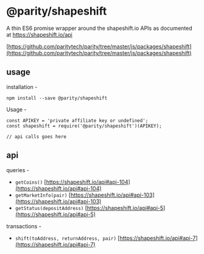 # @parity/shapeshift

A thin ES6 promise wrapper around the shapeshift.io APIs as documented at https://shapeshift.io/api

[https://github.com/paritytech/parity/tree/master/js/packages/shapeshift](https://github.com/paritytech/parity/tree/master/js/packages/shapeshift)

## usage

installation -

```
npm install --save @parity/shapeshift
```

Usage -

```
const APIKEY = 'private affiliate key or undefined';
const shapeshift = require('@parity/shapeshift')(APIKEY);

// api calls goes here
```

## api

queries -

- `getCoins()` [https://shapeshift.io/api#api-104](https://shapeshift.io/api#api-104)
- `getMarketInfo(pair)` [https://shapeshift.io/api#api-103](https://shapeshift.io/api#api-103)
- `getStatus(depositAddress)` [https://shapeshift.io/api#api-5](https://shapeshift.io/api#api-5)

transactions -

- `shift(toAddress, returnAddress, pair)` [https://shapeshift.io/api#api-7](https://shapeshift.io/api#api-7)
